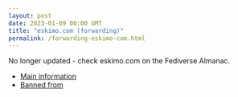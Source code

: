 ```yaml
---
layout: post
date: 2023-01-09 00:00 GMT
title: "eskimo.com (forwarding)"
permalink: /forwarding-eskimo-com.html
---
```


No longer updated - check eskimo.com on the Fediverse Almanac.

* [Main information](https://www.fediversealmanac.com/api/v1/instances/eskimo.com)
* [Banned from](https://www.fediversealmanac.com/api/v1/instances/eskimo.com/banned_from)

